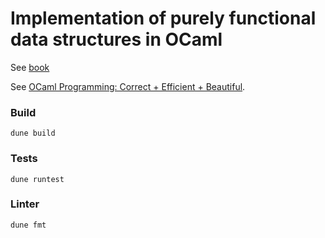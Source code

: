# Implementation of purely functional data structures in OCaml

See [book](https://doc.lagout.org/programmation/Functional%20Programming/Chris_Okasaki-Purely_Functional_Data_Structures-Cambridge_University_Press%281998%29.pdf)

See [OCaml Programming: Correct + Efficient + Beautiful](https://cs3110.github.io/textbook/cover.html).

### Build

```
dune build
```

### Tests

```
dune runtest
```

### Linter

```
dune fmt
```
